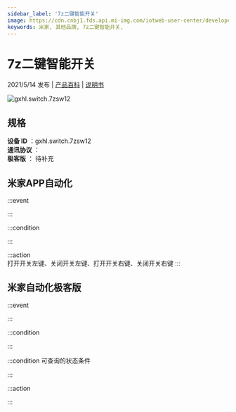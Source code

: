 ```yaml
---
sidebar_label: '7z二键智能开关'
image: https://cdn.cnbj1.fds.api.mi-img.com/iotweb-user-center/developer_1679048938990nWQztBDU.png?GalaxyAccessKeyId=AKVGLQWBOVIRQ3XLEW&Expires=9223372036854775807&Signature=EgQjYFYghVLV6cG5+OlfGu/rQbI=
keywords: 米家, 其他品牌, 7z二键智能开关, 
---
```

# 7z二键智能开关

2021/5/14 发布 | [产品百科](https://home.mi.com/webapp/content/baike/product/index.html?model=gxhl.switch.7zsw12/) | [说明书](https://home.mi.com/views/introduction.html?model=gxhl.switch.7zsw12&region=cn)

![gxhl.switch.7zsw12](https://cdn.cnbj1.fds.api.mi-img.com/iotweb-user-center/developer_1679048938990nWQztBDU.png?GalaxyAccessKeyId=AKVGLQWBOVIRQ3XLEW&Expires=9223372036854775807&Signature=EgQjYFYghVLV6cG5+OlfGu/rQbI=)

## 规格  
> 
**设备 ID** ：gxhl.switch.7zsw12  
**通讯协议** ：  
**极客版**  ： 待补充 


## 米家APP自动化  

:::event  

:::

:::condition  

:::

:::action   
打开开关左键、关闭开关左键、打开开关右键、关闭开关右键
:::

## 米家自动化极客版  

:::event  

:::

:::condition  

:::

:::condition 可查询的状态条件  

:::

:::action  

:::

        

